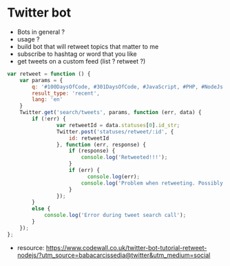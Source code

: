 # Twitter bot
- Bots in general ?
- usage ?
- build bot that will retweet topics that matter to me
- subscribe to hashtag or word that you like
- get tweets on a custom feed (list ? retweet ?)
```js
var retweet = function () {
    var params = {
        q: '#100DaysOfCode, #301DaysOfCode, #JavaScript, #PHP, #NodeJs', // Hashtags to search tweets within
        result_type: 'recent',
        lang: 'en'
    }
    Twitter.get('search/tweets', params, function (err, data) {
        if (!err) {
                var retweetId = data.statuses[0].id_str;
                Twitter.post('statuses/retweet/:id', {
                    id: retweetId
                }, function (err, response) {
                    if (response) {
                        console.log('Retweeted!!!');
                    }
                    if (err) {
                          console.log(err);
                        console.log('Problem when retweeting. Possibly already retweeted this tweet!');
                    }
                });
        }
        else {
            console.log('Error during tweet search call');
        }
    });
};
```
- resource: https://www.codewall.co.uk/twitter-bot-tutorial-retweet-nodejs/?utm_source=babacarcissedia@twitter&utm_medium=social